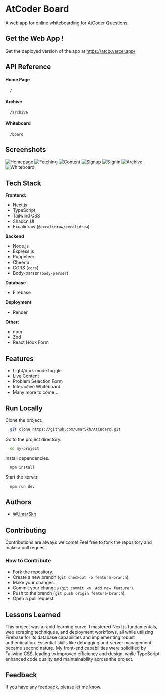 
# AtCoder Board

A web app for online whiteboarding for AtCoder Questions.

## Get the Web App !

Get the deployed version of the app at https://atcb.vercel.app/

## API Reference

#### Home Page

```
  /
```

#### Archive

```
  /archive
```

#### Whiteboard

```
  /board
```

## Screenshots
![Homepage](assets/Screenshots/Homepage.png)
![Fetching](assets/Screenshots/Fetching.png)
![Content](assets/Screenshots/Content.png)
![Signup](assets/Screenshots/Signup.png)
![Signin](assets/Screenshots/Signin.png)
![Archive](assets/Screenshots/Archive.png)
![Whiteboard](assets/Screenshots/Whiteboard.png)

## Tech Stack

**Frontend:**

* Next.js
* TypeScript
* Tailwind CSS
* Shadcn UI
* Excalidraw (`@excalidraw/excalidraw`)

**Backend**

* Node.js
* Express.js
* Puppeteer
* Cheerio
* CORS (`cors`)
* Body-parser (`body-parser`)

**Database**

* Firebase

**Deployment**

* Render

**Other:**

* npm
* Zod
* React Hook Form

## Features

- Light/dark mode toggle
- Live Content
- Problem Selection Form
- Interactive Whiteboard
- Many more to come ...

## Run Locally

Clone the project.

```bash
  git clone https://github.com/UmarSkh/AtCBoard.git
```

Go to the project directory.

```bash
  cd my-project
```

Install dependencies.

```bash
  npm install
```

Start the server.

```bash
  npm run dev
```

## Authors

- [@UmarSkh](https://github.com/UmarSkh)

## Contributing

Contributions are always welcome! Feel free to fork the repository and make a pull request.

### How to Contribute
- Fork the repository.
- Create a new branch (```git checkout -b feature-branch```).
- Make your changes.
- Commit your changes (```git commit -m 'Add new feature'```).
- Push to the branch (```git push origin feature-branch```).
- Open a pull request.

## Lessons Learned

This project was a rapid learning curve. I mastered Next.js fundamentals, web scraping techniques, and deployment workflows, all while utilizing Firebase for its database capabilities and implementing robust authentication. Essential skills like debugging and server management became second nature. My front-end capabilities were solidified by Tailwind CSS, leading to improved efficiency and design, while TypeScript enhanced code quality and maintainability across the project.

## Feedback

If you have any feedback, please let me know.
